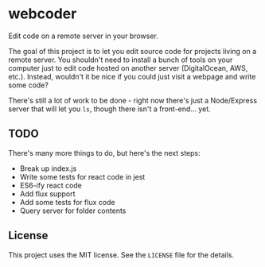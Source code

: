 # webcoder

Edit code on a remote server in your browser.

The goal of this project is to let you edit source code for projects living on a
remote server. You shouldn't need to install a bunch of tools on your computer just to 
edit code hosted on another server (DigitalOcean, AWS, etc.). Instead, wouldn't it be nice
if you could just visit a webpage and write some code?

There's still a lot of work to be done - right now there's just a Node/Express
server that will let you `ls`, though there isn't a front-end... yet.

## TODO

There's many more things to do, but here's the next steps:

* Break up index.js
* Write some tests for react code in jest
* ES6-ify react code
* Add flux support
* Add some tests for flux code
* Query server for folder contents

## License

This project uses the MIT license. See the `LICENSE` file for the details.
